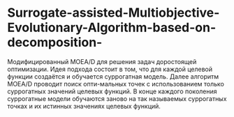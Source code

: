 # Surrogate-assisted-Multiobjective-Evolutionary-Algorithm-based-on-decomposition-
Модифицированный MOEA/D для решения задач доростоящей оптимизации. Идея подхода состоит в том, что для каждой целевой функции создаётся и обучается суррогатная модель. Далее алгоритм MOEA/D проводит поиск опти-мальных точек с использованием только суррогатных значений целевых функций. В конце каждого поколения суррогатные модели обучаются заново на так называемых суррогатных точках и их истинных значениях целевых функций.
